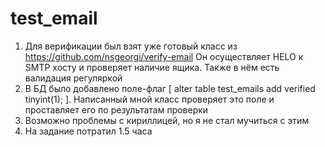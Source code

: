 # test_email
1) Для верификации был взят уже готовый класс из https://github.com/nsgeorgi/verify-email
  Он осуществляет HELO к SMTP хосту и проверяет наличие ящика. Также в нём есть валидация регуляркой
 2) В БД было добавлено поле-флаг [ alter table test_emails add verified tinyint(1); ]. Написанный мной класс проверяет это поле и проставляет его по результатам проверки
 3) Возможно проблемы с кириллицей, но я не стал мучиться с этим
 4) На задание потратил 1.5 часа
